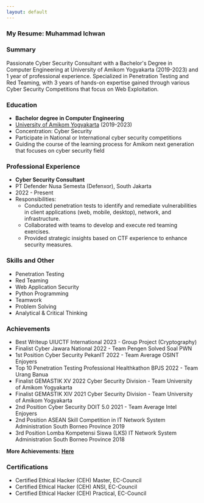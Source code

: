 ```yaml
---
layout: default
---
```

### My Resume: Muhammad Ichwan

### Summary
Passionate Cyber Security Consultant with a Bachelor's Degree in Computer Engineering at University of Amikom Yogyakarta (2019-2023) and 1 year of professional experience. Specialized in Penetration Testing and Red Teaming, with 3 years of hands-on expertise gained through various Cyber Security Competitions that focus on Web Exploitation.

### Education
- **Bachelor degree in Computer Engineering**
- [University of Amikom Yogyakarta](https://www.amikom.ac.id) (2019-2023)
- Concentration: Cyber Security
- Participate in National or International cyber security competitions
- Guiding the course of the learning process for Amikom next generation that focuses on cyber security field

### Professional Experience
- **Cyber Security Consultant**
- PT Defender Nusa Semesta (Defenxor), South Jakarta
- 2022 - Present
- Responsibilities:
    - Conducted penetration tests to identify and remediate vulnerabilities in client applications (web, mobile, desktop), network, and infrastructure.
    - Collaborated with teams to develop and execute red teaming exercises.
    - Provided strategic insights based on CTF experience to enhance security measures.

### Skills and Other
- Penetration Testing
- Red Teaming
- Web Application Security
- Python Programming
- Teamwork
- Problem Solving
- Analytical & Critical Thinking

### Achievements
- Best Writeup UIUCTF International 2023 - Group Project (Cryptography)
- Finalist Cyber Jawara National 2022 - Team Pengen Solved Soal PWN
- 1st Position Cyber Security PekanIT 2022 - Team Average OSINT Enjoyers
- Top 10 Penetration Testing Professional Healthkathon BPJS 2022 - Team Urang Banua
- Finalist GEMASTIK XV 2022 Cyber Security Division - Team University of Amikom Yogyakarta
- Finalist GEMASTIK XIV 2021 Cyber Security Division - Team University of Amikom Yogyakarta
- 2nd Position Cyber Security DOIT 5.0 2021 - Team Average Intel Enjoyers
- 2nd Position ASEAN Skill Competition in IT Network System Administration South Borneo Province 2019
- 3rd Position Lomba Kompetensi Siswa (LKS) IT Network System Administration South Borneo Province 2018

**More Achievements: [Here](/achievements)**

### Certifications
- Certified Ethical Hacker (CEH) Master, EC-Council
- Certified Ethical Hacker (CEH) ANSI, EC-Council
- Certified Ethical Hacker (CEH) Practical, EC-Council